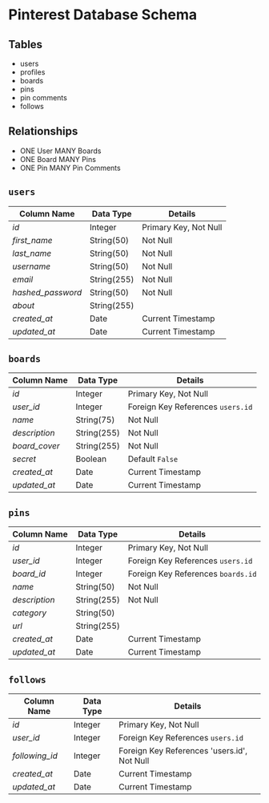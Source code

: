# Pinterest Database Schema

## Tables
- users
- profiles
- boards
- pins
- pin comments
- follows

## Relationships
- ONE User MANY Boards
- ONE Board MANY Pins
- ONE Pin MANY Pin Comments

## `users`
| **Column Name** | **Data Type** | **Details** |
| --- | --- | --- |
| *id* | Integer | Primary Key, Not Null 
| *first_name* | String(50) | Not Null |
| *last_name* | String(50) | Not Null |
| *username* | String(50) | Not Null |
| *email* | String(255) | Not Null |
| *hashed_password* | String(50) | Not Null |
| *about* | String(255) | |
| *created_at* | Date | Current Timestamp |
| *updated_at* | Date | Current Timestamp |

## `boards`
| **Column Name** | **Data Type** | **Details** |
| --- | --- | --- |
| *id* | Integer | Primary Key, Not Null |
| *user_id* | Integer | Foreign Key References `users.id` |
| *name* | String(75) | Not Null |
| *description* | String(255) | Not Null |
| *board_cover* | String(255) | Not Null |
| *secret* | Boolean | Default `False` |
| *created_at* | Date | Current Timestamp |
| *updated_at* | Date | Current Timestamp |

## `pins`
| **Column Name** | **Data Type** | **Details** |
| --- | --- | --- |
| *id* | Integer | Primary Key, Not Null |
| *user_id* | Integer | Foreign Key References `users.id` |
| *board_id* | Integer | Foreign Key References `boards.id` |
| *name* | String(50) | Not Null |
| *description* | String(255) | Not Null |
| *category* | String(50) | |
| *url* | String(255) | |
| *created_at* | Date | Current Timestamp |
 *updated_at* | Date | Current Timestamp | 

## `follows`
| **Column Name** | **Data Type** | **Details** |
| --- | --- | --- |
| *id* | Integer | Primary Key, Not Null |
| *user_id* | Integer | Foreign Key References `users.id` |
| *following_id* | Integer | Foreign Key References 'users.id', Not Null |
| *created_at* | Date | Current Timestamp |
| *updated_at* | Date | Current Timestamp |